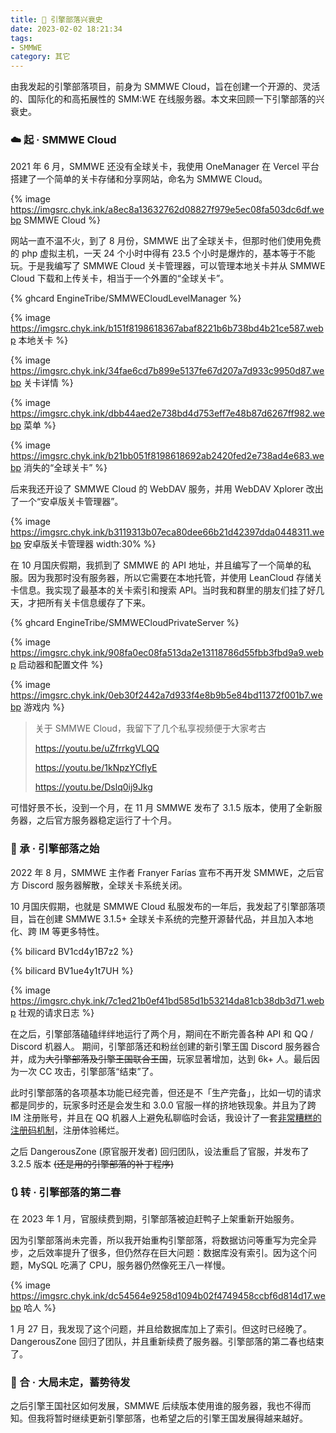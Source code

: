 ```yaml
---
title: 🏰 引擎部落兴衰史
date: 2023-02-02 18:21:34
tags:
- SMMWE
category: 其它
---
```


由我发起的引擎部落项目，前身为 SMMWE Cloud，旨在创建一个开源的、灵活的、国际化的和高拓展性的 SMM:WE 在线服务器。本文来回顾一下引擎部落的兴衰史。

<!--more-->

### ☁️ 起 · SMMWE Cloud

2021 年 6 月，SMMWE 还没有全球关卡，我使用 OneManager 在 Vercel 平台搭建了一个简单的关卡存储和分享网站，命名为 SMMWE Cloud。

{% image https://imgsrc.chyk.ink/a8ec8a13632762d08827f979e5ec08fa503dc6df.webp SMMWE Cloud %}

网站一直不温不火，到了 8 月份，SMMWE 出了全球关卡，但那时他们使用免费的 php 虚拟主机，一天 24 个小时中得有 23.5 个小时是爆炸的，基本等于不能玩。于是我编写了 SMMWE Cloud 关卡管理器，可以管理本地关卡并从 SMMWE Cloud 下载和上传关卡，相当于一个外置的“全球关卡”。

{% ghcard EngineTribe/SMMWECloudLevelManager %}

{% image https://imgsrc.chyk.ink/b151f8198618367abaf8221b6b738bd4b21ce587.webp 本地关卡 %}

{% image https://imgsrc.chyk.ink/34fae6cd7b899e5137fe67d207a7d933c9950d87.webp 关卡详情 %}

{% image https://imgsrc.chyk.ink/dbb44aed2e738bd4d753eff7e48b87d6267ff982.webp 菜单 %}

{% image https://imgsrc.chyk.ink/b21bb051f8198618692ab2420fed2e738ad4e683.webp 消失的“全球关卡” %}

后来我还开设了 SMMWE Cloud 的 WebDAV 服务，并用 WebDAV Xplorer 改出了一个“安卓版关卡管理器”。

{% image https://imgsrc.chyk.ink/b3119313b07eca80dee66b21d42397dda0448311.webp 安卓版关卡管理器 width:30% %}

在 10 月国庆假期，我抓到了 SMMWE 的 API 地址，并且编写了一个简单的私服。因为我那时没有服务器，所以它需要在本地托管，并使用 LeanCloud 存储关卡信息。我实现了最基本的关卡索引和搜索 API。当时我和群里的朋友们挂了好几天，才把所有关卡信息缓存了下来。

{% ghcard EngineTribe/SMMWECloudPrivateServer %}

{% image https://imgsrc.chyk.ink/908fa0ec08fa513da2e13118786d55fbb3fbd9a9.webp 启动器和配置文件 %}

{% image https://imgsrc.chyk.ink/0eb30f2442a7d933f4e8b9b5e84bd11372f001b7.webp 游戏内 %}

> 关于 SMMWE Cloud，我留下了几个私享视频便于大家考古
>
> https://youtu.be/uZfrrkgVLQQ
>
> https://youtu.be/1kNpzYCflyE
>
> https://youtu.be/Dslq0ij9Jkg

可惜好景不长，没到一个月，在 11 月 SMMWE 发布了 3.1.5 版本，使用了全新服务器，之后官方服务器稳定运行了十个月。

### 🏰 承 · 引擎部落之始

2022 年 8 月，SMMWE 主作者 Franyer Farías 宣布不再开发 SMMWE，之后官方 Discord 服务器解散，全球关卡系统关闭。

10 月国庆假期，也就是 SMMWE Cloud 私服发布的一年后，我发起了引擎部落项目，旨在创建 SMMWE 3.1.5+ 全球关卡系统的完整开源替代品，并且加入本地化、跨 IM 等更多特性。

{% bilicard BV1cd4y1B7z2 %}

{% bilicard BV1ue4y1t7UH %}

{% image https://imgsrc.chyk.ink/7c1ed21b0ef41bd585d1b53214da81cb38db3d71.webp 壮观的请求日志 %}

在之后，引擎部落磕磕绊绊地运行了两个月，期间在不断完善各种 API 和 QQ / Discord 机器人。 期间，引擎部落还和粉丝创建的新引擎王国 Discord 服务器合并，成为~~大引擎部落及引擎王国联合王国~~，玩家显著增加，达到 6k+ 人。最后因为一次 CC 攻击，引擎部落“结束”了。

此时引擎部落的各项基本功能已经完善，但还是不「生产完备」，比如一切的请求都是同步的，玩家多时还是会发生和 3.0.0 官服一样的挤地铁现象。并且为了跨 IM 注册账号，并且在 QQ 机器人上避免私聊临时会话，我设计了一套[非常糟糕的注册码机制](https://github.com/EngineTribe/web)，注册体验稀烂。

之后 DangerousZone (原官服开发者) 回归团队，设法重启了官服，并发布了 3.2.5 版本 ~~(还是用的引擎部落的补丁程序)~~

### 🔃 转 · 引擎部落的第二春

在 2023 年 1 月，官服续费到期，引擎部落被迫赶鸭子上架重新开始服务。

因为引擎部落尚未完善，所以我开始重构引擎部落，将数据访问等重写为完全异步，之后效率提升了很多，但仍然存在巨大问题：数据库没有索引。因为这个问题，MySQL 吃满了 CPU，服务器仍然像死王八一样慢。

{% image https://imgsrc.chyk.ink/dc54564e9258d1094b02f4749458ccbf6d814d17.webp 哈人 %}

1 月 27 日，我发现了这个问题，并且给数据库加上了索引。但这时已经晚了。DangerousZone 回归了团队，并且重新续费了服务器。引擎部落的第二春也结束了。

### 🤔 合 · 大局未定，蓄势待发

之后引擎王国社区如何发展，SMMWE 后续版本使用谁的服务器，我也不得而知。但我将暂时继续更新引擎部落，也希望之后的引擎王国发展得越来越好。